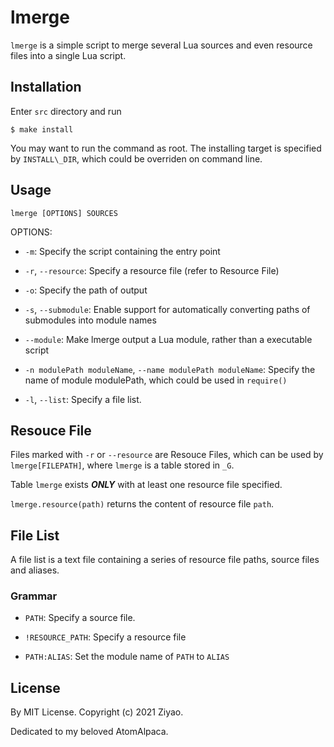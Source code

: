 # lmerge

``lmerge`` is a simple script to merge several Lua sources and even resource
files into a single Lua script.

## Installation

Enter ``src`` directory and run

```Shell
$ make install
```

You may want to run the command as root. The installing target is specified
by ``INSTALL\_DIR``, which could be overriden on command line.

## Usage

```
lmerge [OPTIONS] SOURCES
```

OPTIONS:

- ``-m``: Specify the script containing the entry point

- ``-r``, ``--resource``: Specify a resource file (refer to Resource File)

- ``-o``: Specify the path of output

- ``-s``, ``--submodule``: Enable support for automatically converting paths of
submodules into module names

- ``--module``: Make lmerge output a Lua module, rather than a executable script

- ``-n modulePath moduleName``, ``--name modulePath moduleName``: Specify the
name of module modulePath, which could be used in ``require()``

- ``-l``, ``--list``: Specify a file list.

## Resouce File

Files marked with ``-r`` or ``--resource`` are Resouce Files, which can be used
by ``lmerge[FILEPATH]``, where ``lmerge`` is a table stored in ``_G``.

Table ``lmerge`` exists ***ONLY*** with at least one resource file specified.

``lmerge.resource(path)`` returns the content of resource file ``path``.

## File List

A file list is a text file containing a series of resource file paths, source
files and aliases.

### Grammar

- ``PATH``: Specify a source file.

- ``!RESOURCE_PATH``: Specify a resource file

- ``PATH:ALIAS``: Set the module name of ``PATH`` to ``ALIAS``

## License

By MIT License. Copyright (c) 2021 Ziyao.

Dedicated to my beloved AtomAlpaca.
